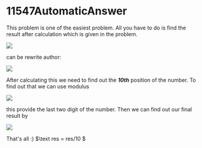 # 11547AutomaticAnswer
This problem is one of the easiest problem. All you have to do is find the result after calculation which is given in the problem.

<img src="https://latex.codecogs.com/svg.latex?\Large&space;
res = (((((x*567)/9)+7492)*235)/47)-498" />


can be rewrite author:

<img src="https://latex.codecogs.com/svg.latex?\Large&space;
res = ((((x*63)+7492))*5)-498" />

After calculating this we need to find out the _**10th**_ position of the number.
To find out that we can use modulus

<img src="https://latex.codecogs.com/svg.latex?\Large&space;
res = res \% 100  " />

this provide the last two digit of the number. Then we can find out our final result by

<img src="https://latex.codecogs.com/svg.latex?\Large&space;
res = res/10  " />

That's all :)
$\text res = res/10  $
